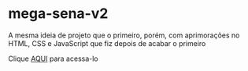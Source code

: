 # mega-sena-v2
 A mesma ideia de projeto que o primeiro, porém, com aprimorações no HTML, CSS e JavaScript que fiz depois de acabar o primeiro

 Clique <a href="https://megasena-myversion.netlify.app/0">AQUI</a> para acessa-lo
